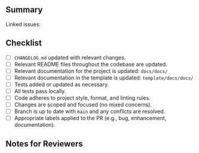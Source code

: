 <!--
  Pull Request Template
  ---------------------
  Keep this PR focused and well-documented to help maintain code quality and review efficiency.
-->

## Summary

<!--
  Describe the purpose of the PR and what it changes.
  If this PR was opened from a branch linked to a GitHub issue, it should automatically be associated below.
-->

Linked issues:
<!-- GitHub will auto-link issues if the branch name includes them or "Fixes #..." is used in the description. -->

## Checklist

- [ ] `CHANGELOG.md` updated with relevant changes.
- [ ] Relevant README files throughout the codebase are updated.
- [ ] Relevant documentation for the project is updated: `docs/docs/`
- [ ] Relevant documentation in the template is updated: `template/docs/docs/`
- [ ] Tests added or updated as necessary.
- [ ] All tests pass locally.
- [ ] Code adheres to project style, format, and linting rules.
- [ ] Changes are scoped and focused (no mixed concerns).
- [ ] Branch is up to date with `main` and any conflicts are resolved.
- [ ] Appropriate labels applied to the PR (e.g., bug, enhancement, documentation).

## Notes for Reviewers

<!-- Add any relevant implementation details, design choices, or areas that need special attention. -->
